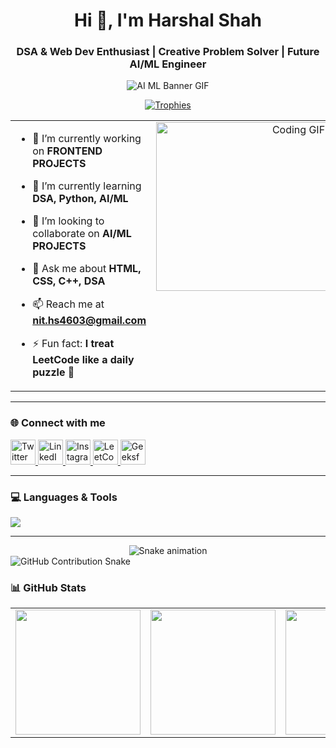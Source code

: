 <h1 align="center">Hi 👋, I'm Harshal Shah</h1>
<h3 align="center">DSA & Web Dev Enthusiast | Creative Problem Solver | Future AI/ML Engineer</h3>

<!-- Full-width GIF Banner -->
<p align="center">
  <img src="https://res.cloudinary.com/superfolio/image/upload/v1620689979/68747470733a2f2f692e70696e696d672e636f6d2f6f726967696e616c732f63362f33332f63322f63363333633230656465383266306530636564376435373064626533613166332e676966_yjuh2s.gif" style="max-width: 100%;" alt="AI ML Banner GIF" />
</p>

<!-- GitHub Trophies -->
<p align="center">
  <a href="https://github.com/ryo-ma/github-profile-trophy">
    <img src="https://github-profile-trophy.vercel.app/?username=h4rshalshah&theme=onestar&bg_color=000000&margin-w=15" alt="Trophies" />
  </a>
</p>

<!-- Two-column layout -->
<table>
  <tr>
    <td style="vertical-align: top; width: 50%;">

- 🔭 I’m currently working on **FRONTEND PROJECTS**  
- 🌱 I’m currently learning **DSA, Python, AI/ML**  
- 👯 I’m looking to collaborate on **AI/ML PROJECTS**  
- 💬 Ask me about **HTML, CSS, C++, DSA**  
- 📫 Reach me at **nit.hs4603@gmail.com**  
- ⚡ Fun fact: **I treat LeetCode like a daily puzzle 🧩**

    </td>
    <td align="center" style="vertical-align: top; width: 50%;">
      <img src="https://i.pinimg.com/originals/90/70/32/9070324cdfc07c68d60eed0c39e77573.gif" height="270px" width="440px" alt="Coding GIF" />
    </td>
  </tr>
</table>

---


### 🌐 Connect with me

<p align="left">
  <a href="https://twitter.com/h4rshalshah" target="_blank">
    <img src="https://skillicons.dev/icons?i=twitter" height="40" alt="Twitter" />
  </a>
  <a href="https://linkedin.com/in/h4rshal" target="_blank">
    <img src="https://skillicons.dev/icons?i=linkedin" height="40" alt="LinkedIn" />
  </a>
  <a href="https://instagram.com/itz_harsh047" target="_blank">
    <img src="https://skillicons.dev/icons?i=instagram" height="40" alt="Instagram" />
  </a>
  <a href="https://leetcode.com/h4rshal" target="_blank">
    <img src="https://upload.wikimedia.org/wikipedia/commons/1/19/LeetCode_logo_black.png" height="40" alt="LeetCode" />
  </a>
  <a href="https://auth.geeksforgeeks.org/user/itz_harsh047" target="_blank">
    <img src="https://upload.wikimedia.org/wikipedia/commons/4/43/GeeksforGeeks.svg" height="40" alt="GeeksforGeeks" />
  </a>
</p>

---

### 💻 Languages & Tools

<p align="left">
  <img src="https://skillicons.dev/icons?i=cpp,css,html,java,js,mysql,python,pandas" />
</p>

---
<!-- Snake Game Repo View -->

<div align="center">
  <img src="https://profile-readme-generator.com/assets/snake.svg" alt="Snake animation" />
</div>

  <picture>
    <source media="(prefers-color-scheme: dark)" srcset="https://raw.githubusercontent.com/H4rshalshah/H4rshalshah/output/github-contribution-grid-snake-dark.svg" />
    <source media="(prefers-color-scheme: light)" srcset="https://raw.githubusercontent.com/H4rshalshah/H4rshalshah/output/github-contribution-grid-snake.svg" />
    <img alt="GitHub Contribution Snake" src="https://raw.githubusercontent.com/H4rshalshah/H4rshalshah/output/github-contribution-grid-snake.svg" />
  </picture>


### 📊 GitHub Stats

<div align="center">
  <table>
    <tr>
      <td>
        <img src="https://github-readme-stats.vercel.app/api?username=H4rshalshah&theme=aura&hide_border=true&include_all_commits=true&count_private=true" height="200px" />
      </td>
      <td>
        <img src="https://github-readme-streak-stats.herokuapp.com/?user=H4rshalshah&theme=aura&hide_border=true" height="200px" />
      </td>
      <td>
        <img src="https://github-readme-stats.vercel.app/api/top-langs/?username=H4rshalshah&theme=aura&hide_border=true&layout=compact" height="200px" />
      </td>
    </tr>
  </table>
</div>


